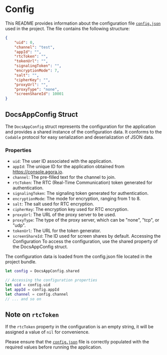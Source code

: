 # Config

This README provides information about the configuration file [`config.json`](config.json) used in the project. The file contains the following structure:

```json
{
    "uid": 0,
    "channel": "test",
    "appId": "",
    "rtcToken": "",
    "tokenUrl": "",
    "signalingToken": "",
    "encryptionMode": 7,
    "salt": "",
    "cipherKey": "",
    "proxyUrl": "",
    "proxyType": "none",
    "screenShareId": 10001
}
```

## DocsAppConfig Struct

The `DocsAppConfig` struct represents the configuration for the application and provides a shared instance of the configuration data. It conforms to the `Codable` protocol for easy serialization and deserialization of JSON data.

### Properties

- `uid`: The user ID associated with the application.
- `appId`: The unique ID for the application obtained from https://console.agora.io.
- `channel`: The pre-filled text for the channel to join.
- `rtcToken`: The RTC (Real-Time Communication) token generated for authentication.
- `signalingToken`: The signaling token generated for authentication.
- `encryptionMode`: The mode for encryption, ranging from 1 to 8.
- `salt`: The salt used for RTC encryption.
- `cipherKey`: The encryption key used for RTC encryption.
- `proxyUrl`: The URL of the proxy server to be used.
- `proxyType`: The type of the proxy server, which can be "none", "tcp", or "udp".
- `tokenUrl`: The URL for the token generator.
- `screenShareId`: The ID used for screen shares by default. Accessing the Configuration To access the configuration, use the shared property of the DocsAppConfig struct.

The configuration data is loaded from the config.json file located in the project bundle.

```swift
let config = DocsAppConfig.shared

// Accessing the configuration properties
let uid = config.uid
let appId = config.appId
let channel = config.channel
// ... and so on
```

## Note on `rtcToken`

If the `rtcToken` property in the configuration is an empty string, it will be assigned a value of `nil` for convenience.

Please ensure that the [`config.json`](config.json) file is correctly populated with the required values before running the application.